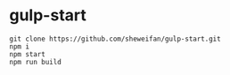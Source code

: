 # gulp-start

    git clone https://github.com/sheweifan/gulp-start.git
    npm i 
    npm start 
    npm run build
